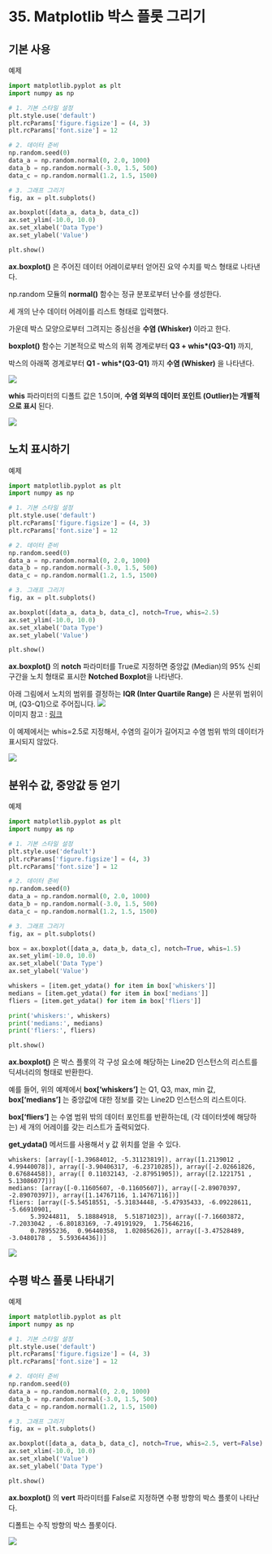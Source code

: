 # 35. Matplotlib 박스 플롯 그리기
## 기본 사용
예제  
```python
import matplotlib.pyplot as plt
import numpy as np

# 1. 기본 스타일 설정
plt.style.use('default')
plt.rcParams['figure.figsize'] = (4, 3)
plt.rcParams['font.size'] = 12

# 2. 데이터 준비
np.random.seed(0)
data_a = np.random.normal(0, 2.0, 1000)
data_b = np.random.normal(-3.0, 1.5, 500)
data_c = np.random.normal(1.2, 1.5, 1500)

# 3. 그래프 그리기
fig, ax = plt.subplots()

ax.boxplot([data_a, data_b, data_c])
ax.set_ylim(-10.0, 10.0)
ax.set_xlabel('Data Type')
ax.set_ylabel('Value')

plt.show()
```
**ax.boxplot()** 은 주어진 데이터 어레이로부터 얻어진 요약 수치를 박스 형태로 나타낸다.

np.random 모듈의 **normal()** 함수는 정규 분포로부터 난수를 생성한다.

세 개의 난수 데이터 어레이를 리스트 형태로 입력했다.

가운데 박스 모양으로부터 그려지는 중심선을 **수염 (Whisker)** 이라고 한다.

**boxplot()** 함수는 기본적으로 박스의 위쪽 경계로부터 **Q3 + whis\*(Q3-Q1)** 까지,

박스의 아래쪽 경계로부터 **Q1 - whis\*(Q3-Q1)** 까지 **수염 (Whisker)** 을 나타낸다.

![](Images/2023-05-07-15-00-32.png)

**whis** 파라미터의 디폴트 값은 1.5이며, **수염 외부의 데이터 포인트 (Outlier)는 개별적으로 표시** 된다.

![](Images/2023-05-07-15-00-58.png)

## 노치 표시하기
예제  
```python
import matplotlib.pyplot as plt
import numpy as np

# 1. 기본 스타일 설정
plt.style.use('default')
plt.rcParams['figure.figsize'] = (4, 3)
plt.rcParams['font.size'] = 12

# 2. 데이터 준비
np.random.seed(0)
data_a = np.random.normal(0, 2.0, 1000)
data_b = np.random.normal(-3.0, 1.5, 500)
data_c = np.random.normal(1.2, 1.5, 1500)

# 3. 그래프 그리기
fig, ax = plt.subplots()

ax.boxplot([data_a, data_b, data_c], notch=True, whis=2.5)
ax.set_ylim(-10.0, 10.0)
ax.set_xlabel('Data Type')
ax.set_ylabel('Value')

plt.show()
```
**ax.boxplot()** 의 **notch** 파라미터를 True로 지정하면 중앙값 (Median)의 95% 신뢰 구간을 노치 형태로 표시한 **Notched Boxplot**을 나타낸다.

아래 그림에서 노치의 범위를 결정하는 **IQR (Inter Quartile Range)** 은 사분위 범위이며, (Q3-Q1)으로 주어집니다.
![](Images/2023-05-07-15-02-10.png)  
이미지 참고 : [링크](https://sites.google.com/site/davidsstatistics/davids-statistics/notched-box-plots)  

이 예제에서는 whis=2.5로 지정해서, 수염의 길이가 길어지고 수염 범위 밖의 데이터가 표시되지 않았다.

![](Images/2023-05-07-15-03-22.png)

## 분위수 값, 중앙값 등 얻기
예제  
```python
import matplotlib.pyplot as plt
import numpy as np

# 1. 기본 스타일 설정
plt.style.use('default')
plt.rcParams['figure.figsize'] = (4, 3)
plt.rcParams['font.size'] = 12

# 2. 데이터 준비
np.random.seed(0)
data_a = np.random.normal(0, 2.0, 1000)
data_b = np.random.normal(-3.0, 1.5, 500)
data_c = np.random.normal(1.2, 1.5, 1500)

# 3. 그래프 그리기
fig, ax = plt.subplots()

box = ax.boxplot([data_a, data_b, data_c], notch=True, whis=1.5)
ax.set_ylim(-10.0, 10.0)
ax.set_xlabel('Data Type')
ax.set_ylabel('Value')

whiskers = [item.get_ydata() for item in box['whiskers']]
medians = [item.get_ydata() for item in box['medians']]
fliers = [item.get_ydata() for item in box['fliers']]

print('whiskers:', whiskers)
print('medians:', medians)
print('fliers:', fliers)

plt.show()
```
**ax.boxplot()** 은 박스 플롯의 각 구성 요소에 해당하는 Line2D 인스턴스의 리스트를 딕셔너리의 형태로 반환한다.

예를 들어, 위의 예제에서 **box[‘whiskers’]** 는 Q1, Q3, max, min 값, **box[‘medians’]** 는 중앙값에 대한 정보를 갖는 Line2D 인스턴스의 리스트이다.

**box[‘fliers’]** 는 수염 범위 밖의 데이터 포인트를 반환하는데, (각 데이터셋에 해당하는) 세 개의 어레이를 갖는 리스트가 출력되었다.

**get_ydata()** 메서드를 사용해서 y 값 위치를 얻을 수 있다.  

```pyothon
whiskers: [array([-1.39684012, -5.31123819]), array([1.2139012 , 4.99440078]), array([-3.90406317, -6.23710285]), array([-2.02661826,  0.67684458]), array([ 0.11032143, -2.87951905]), array([2.1221751 , 5.13086077])]
medians: [array([-0.11605607, -0.11605607]), array([-2.89070397, -2.89070397]), array([1.14767116, 1.14767116])]
fliers: [array([-5.54518551, -5.31834448, -5.47935433, -6.09228611, -5.66910901,
      5.39244811,  5.18884918,  5.51871023]), array([-7.16603872, -7.2033042 , -6.80183169, -7.49191929,  1.75646216,
      0.78955236,  0.96440358,  1.02085626]), array([-3.47528489, -3.0480178 ,  5.59364436])]
```
![](Images/2023-05-07-15-05-06.png)

## 수평 박스 플롯 나타내기
예제  
```python
import matplotlib.pyplot as plt
import numpy as np

# 1. 기본 스타일 설정
plt.style.use('default')
plt.rcParams['figure.figsize'] = (4, 3)
plt.rcParams['font.size'] = 12

# 2. 데이터 준비
np.random.seed(0)
data_a = np.random.normal(0, 2.0, 1000)
data_b = np.random.normal(-3.0, 1.5, 500)
data_c = np.random.normal(1.2, 1.5, 1500)

# 3. 그래프 그리기
fig, ax = plt.subplots()

ax.boxplot([data_a, data_b, data_c], notch=True, whis=2.5, vert=False)
ax.set_xlim(-10.0, 10.0)
ax.set_xlabel('Value')
ax.set_ylabel('Data Type')

plt.show()
```
**ax.boxplot()** 의 **vert** 파라미터를 False로 지정하면 수평 방향의 박스 플롯이 나타난다.

디폴트는 수직 방향의 박스 플롯이다.

![](Images/2023-05-07-15-06-14.png)